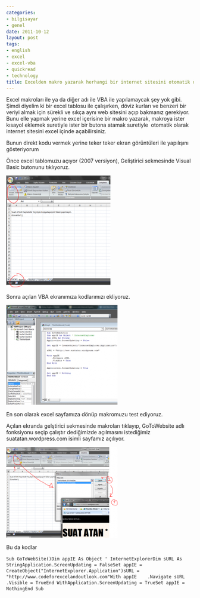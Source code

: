 ```yaml
---
categories:
- bilgisayar
- genel
date: 2011-10-12
layout: post
tags:
- english
- excel
- excel-vba
- quickread
- technology
title: Excelden makro yazarak herhangi bir internet sitesini otomatik olarak açmak
---
```


Excel makroları ile ya da diğer adı ile VBA ile yapılamaycak şey yok gibi. Şimdi diyelim ki bir excel tablosu ile çalışırken, döviz kurları ve benzeri bir veriyi almak için sürekli ve sıkça aynı web sitesini açıp bakmanız gerekiyor. Bunu elle yapmak yerine excel içerisine bir makro yazarak, makroya ister kısayol eklemek suretiyle ister bir butona atamak suretiyle  otomatik olarak internet sitesini excel içinde açabilirsiniz.  
  
  
Bunun direkt kodu vermek yerine teker teker ekran görüntüleri ile yapılışını gösteriyorum  
  
  
Önce excel tablomuzu açıyor (2007 versiyon), Geliştirici sekmesinde Visual Basic butonunu tıklıyoruz.  
  
  
[![](/images/excel_vba1.png)](http://suatatan.wordpress.com/wp-content/uploads/2011/10/excel_vba1.png?w=280)  
  
  
Sonra açılan VBA ekranımıza kodlarımızı ekliyoruz.  
  
  
[![](/images/excal_vba2.png)](http://suatatan.wordpress.com/wp-content/uploads/2011/10/excal_vba2.png?w=300)  
  
  
  
En son olarak excel sayfamıza dönüp makromuzu test ediyoruz.  
  
  
Açılan ekranda gelştirici sekmesinde makroları tıklayıp, GoToWebsite adlı fonksiyonu seçip çalıştır dediğimizde açılmasını istediğimiz suatatan.wordpress.com isimli sayfamız açılıyor.  
  
  
  
[![](/images/excal_vba3.png)](http://suatatan.wordpress.com/wp-content/uploads/2011/10/excal_vba3.png?w=300)  
  
  
  
Bu da kodlar  
  
  
  

```
Sub GoToWebSite()Dim appIE As Object ' InternetExplorerDim sURL As StringApplication.ScreenUpdating = FalseSet appIE = CreateObject("InternetExplorer.Application")sURL = "http://www.codeforexcelandoutlook.com"With appIE    .Navigate sURL    .Visible = TrueEnd WithApplication.ScreenUpdating = TrueSet appIE = NothingEnd Sub
```
